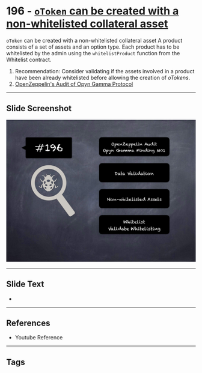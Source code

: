 
# 196 - [`oToken` can be created with a non-whitelisted collateral asset](./`oToken`%20can%20be%20created%20with%20a%20non-whitelisted%20collateral%20asset.md)

`oToken` can be created with a non-whitelisted collateral asset A product consists of a set of assets and an option type. Each product has to be whitelisted by the admin using the `whitelistProduct` function from the Whitelist contract.


1. Recommendation: Consider validating if the assets involved in a product have been already whitelisted before allowing the creation of _oTokens_.
2. [OpenZeppelin's Audit of Opyn Gamma Protocol](https://blog.openzeppelin.com/opyn-gamma-protocol-audit/)


___
## Slide Screenshot
![196.png](../../images/8.%20Audit%20Findings%20201/196.png)
___
## Slide Text
- 
___
## References
- Youtube Reference
___
## Tags
